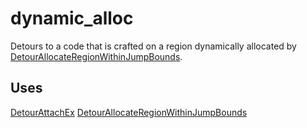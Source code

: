 dynamic_alloc
=============

Detours to a code that is crafted on a region dynamically allocated by [DetourAllocateRegionWithinJumpBounds](DetourAllocateRegionWithinJumpBounds).

Uses
----

[DetourAttachEx](DetourAttachEx)
[DetourAllocateRegionWithinJumpBounds](DetourAllocateRegionWithinJumpBounds)